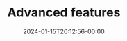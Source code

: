---
title: Advanced features
description: Once you’re ready, learn more about advanced analytics, features and shortcuts.
image: images/article-2.png
publication: "Candice Wu"
tags: ["UI/UX", "Responsive"]
date: "2024-01-15T20:12:56-00:00"
link: videos/2024-01-15-Advanced-features
---